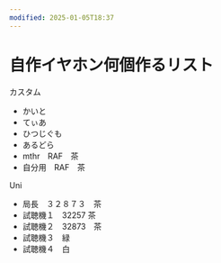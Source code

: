 ```yaml
---
modified: 2025-01-05T18:37
---
```

# 自作イヤホン何個作るリスト

カスタム

- かいと  
- てぃあ  
- ひつじぐも  
- あるどら  
- mthr　RAF　茶  
- 自分用　RAF　茶  

Uni

- 局長　３２８７３　茶  
- 試聴機１　32257 茶  
- 試聴機２　32873　茶  
- 試聴機３　緑  
- 試聴機４　白